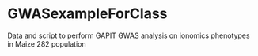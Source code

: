# GWASexampleForClass
Data and script to perform GAPIT GWAS analysis on ionomics phenotypes in Maize 282 population

